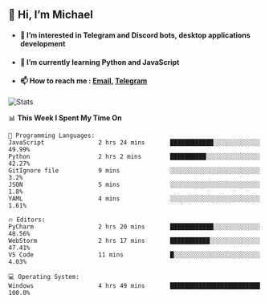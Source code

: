## 👋 Hi, I’m Michael
- #### 👀 I’m interested in Telegram and Discord bots, desktop applications development
- #### 🌱 I’m currently learning Python and JavaScript
- #### 📫 How to reach me : [Email](mailto:misha@kurapov.ru), [Telegram](https://t.me/mickr7)

![Stats](https://github-readme-stats.vercel.app/api?username=krpff&show_icons=true&theme=react&hide=issues&count_private=true&layout=compact)


<!--START_SECTION:waka-->
📊 **This Week I Spent My Time On** 

```text
💬 Programming Languages: 
JavaScript               2 hrs 24 mins       ████████████░░░░░░░░░░░░░   49.99% 
Python                   2 hrs 2 mins        ██████████░░░░░░░░░░░░░░░   42.27% 
GitIgnore file           9 mins              ░░░░░░░░░░░░░░░░░░░░░░░░░   3.2% 
JSON                     5 mins              ░░░░░░░░░░░░░░░░░░░░░░░░░   1.8% 
YAML                     4 mins              ░░░░░░░░░░░░░░░░░░░░░░░░░   1.61%

🔥 Editors: 
PyCharm                  2 hrs 20 mins       ████████████░░░░░░░░░░░░░   48.56% 
WebStorm                 2 hrs 17 mins       ███████████░░░░░░░░░░░░░░   47.41% 
VS Code                  11 mins             █░░░░░░░░░░░░░░░░░░░░░░░░   4.03%

💻 Operating System: 
Windows                  4 hrs 49 mins       █████████████████████████   100.0%

```


<!--END_SECTION:waka-->
